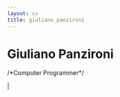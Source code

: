 ```yaml
---
layout: cv
title: giuliano_panzironi
---
```

# Giuliano Panzironi
/\*Computer Programmer\*/

<div id="webaddress">
<a href="mailto:panzironi.giuliano@gmail.com" class="fa-regular fa-envelope"></a>
| <a href="https://giulianopz.github.io" class="fa-solid fa-rss"></a>
</div>
<br>
<br>
<br>
